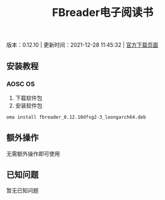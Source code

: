 ﻿---
id: 168
title: FBreader电子阅读书
toc: true
weight: 168
---

版本：0.12.10 | 更新时间：2021-12-28 11:45:32 | [官方下载页面](http://app.loongapps.cn/#/detail/168)

## 安装教程 

### AOSC OS 

1. 下载软件包
2. 安装软件包

```bash
oma install fbreader_0.12.10dfsg2-3_loongarch64.deb
```

## 额外操作

无需额外操作即可使用

## 已知问题

暂无已知问题

